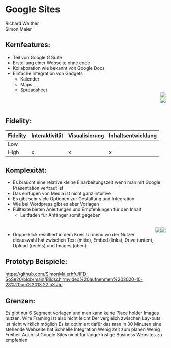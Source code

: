 # Google Sites 
Richard Walther</br> 
Simon Maier

## Kernfeatures:
* Teil von Google G Suite
* Erstellung einer Webseite ohne code 
* Kollaboration wie bekannt von Google Docs
* Einfache Integration von Gadgets
  * Kalender
  * Maps
  * Spreadsheet
  </br><img style="float:right" src="https://raw.githubusercontent.com/SimonMaierhfu/IFD-SoSe20/main/page3.png">
</br><img style="float:right" src="https://raw.githubusercontent.com/SimonMaierhfu/IFD-SoSe20/main/page4.png">
</br>

## Fidelity:

|Fidelity   | Interaktivität  | Visualisierung  | Inhaltsentwicklung   |
|---|---|---|---|
| Low  |   |   |   |
| High  | x  | x  |  x |
## Komplexität:
* Es braucht eine relative kleine Einarbeitungszeit wenn man mit Google Präsentation vertraut ist.
* Das einfugen von Media ist nicht ganz intuitive
* Es gibt sehr viele Optionen zur Gestaltung und Integration
* Wie bei Wordpress gibt es aber Vorlagen
* Fülltexte bieten Anleitungen und Empfehlungen für den Inhalt
  * Leitfaden für Anfänger somit gegeben
<br/>
<img style="float:right" src="https://raw.githubusercontent.com/SimonMaierhfu/IFD-SoSe20/main/page6.1.png">
<img style="float:right" src="https://raw.githubusercontent.com/SimonMaierhfu/IFD-SoSe20/main/page6.2png.png">

* Doppelklick resultiert in dem Kreis UI menu wo der Nutzer dieauswahl hat zwischen Text (mitte), Embed (links), Drive (unten), Upload (rechts) und Images (oben) 

## Prototyp Beispiele:
<https://github.com/SimonMaierhfu/IFD-SoSe20/blob/main/Bildschirmvideo%20aufnehmen%202020-10-28%20um%2013.22.53.zip>


## Grenzen:
Es gibt nur 6 Segment vorlagen und man kann keine Place holder Images nutzen.
Wire Framing ist also nicht leicht
Der vergleich zwischen Lay-outs ist nicht wirklich möglich
Es ist optimiert dafür das man in 30 Minuten eine stehende Webseite hat
Schnelle Integration 
Wenig zeit zum planen
Wenig Freiheit
Auch ist Google Sites nicht für längerfristige Business Websites zu empfehlen 




